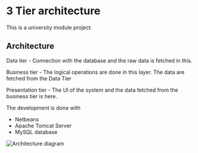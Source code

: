 # 3 Tier architecture

This is a university module project.

## Architecture

Data tier - Connection with the database and the raw data is fetched in this.

Business tier - The logical operations are done in this layer. The data are fetched from the Data Tier

Presentation tier - The UI of the system and the data fetched from the business tier is here.


The development is done with
* Netbeans
* Apache Tomcat Server
* MySQL database

![Architecture diagram](link-to-image)

